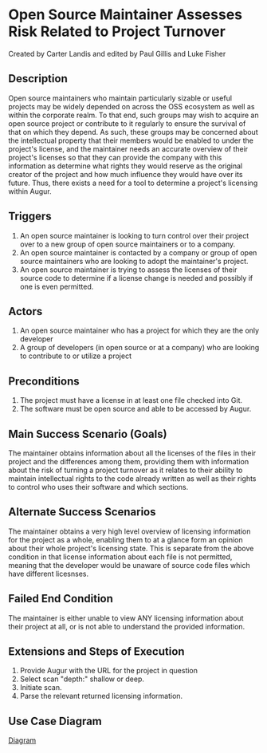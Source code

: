 # Open Source Maintainer Assesses Risk Related to Project Turnover
Created by Carter Landis and edited by Paul Gillis and Luke Fisher

## Description 
Open source maintainers who maintain particularly sizable or useful projects may be widely depended on across the OSS ecosystem as well as within the corporate realm. To that end, such groups may wish to acquire an open source project or contribute to it regularly to ensure the survival of that on which they depend. As such, these groups may be concerned about the intellectual property that their members would be enabled to under the project's license, and the maintainer needs an accurate overview of their project's licenses so that they can provide the company with this information as determine what rights they would reserve as the original creator of the project and how much influence they would have over its future. Thus, there exists a need for a tool to determine a project's licensing within Augur.

## Triggers 
1. An open source maintainer is looking to turn control over their project over to a new group of open source maintainers or to a company.
2. An open source maintainer is contacted by a company or group of open source maintainers who are looking to adopt the maintainer's project.
3. An open source maintainer is trying to assess the licenses of their source code to determine if a license change is needed and possibly if one is even permitted.

## Actors 
1. An open source maintainer who has a project for which they are the only developer
2. A group of developers (in open source or at a company) who are looking to contribute to or utilize a project

## Preconditions 
1. The project must have a license in at least one file checked into Git.
2. The software must be open source and able to be accessed by Augur.

## Main Success Scenario (Goals)
The maintainer obtains information about all the licenses of the files in their project and the differences among them, providing them with information about the risk of turning a project turnover as it relates to their ability to maintain intellectual rights to the code already written as well as their rights to control who uses their software and which sections.

## Alternate Success Scenarios 
The maintainer obtains a very high level overview of licensing information for the project as a whole, enabling them to at a glance form an opinion about their whole project's licensing state. This is separate from the above condition in that license information about each file is not permitted, meaning that the developer would be unaware of source code files which have different licesnses.

## Failed End Condition 
The maintainer is either unable to view ANY licensing information about their project at all, or is not able to understand the provided information. 

## Extensions and Steps of Execution
1. Provide Augur with the URL for the project in question
2. Select scan "depth:" shallow or deep.
3. Initiate scan.
4. Parse the relevant returned licensing information.


## Use Case Diagram
[Diagram](https://github.com/Luke-Fisher/SWEngiRequirements/blob/master/Requirements%20UML.png)
